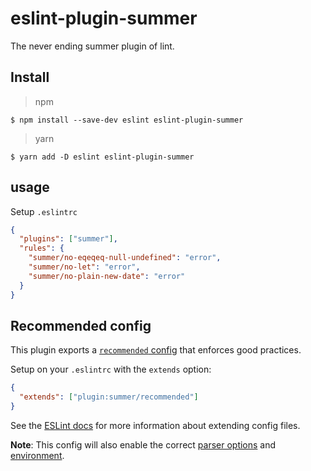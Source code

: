 # eslint-plugin-summer

The never ending summer plugin of lint.

## Install

> npm

```console
$ npm install --save-dev eslint eslint-plugin-summer
```

> yarn

```console
$ yarn add -D eslint eslint-plugin-summer
```

## usage

Setup `.eslintrc`

```json
{
  "plugins": ["summer"],
  "rules": {
    "summer/no-eqeqeq-null-undefined": "error",
    "summer/no-let": "error",
    "summer/no-plain-new-date": "error"
  }
}
```

## Recommended config

This plugin exports a [`recommended` config](src/index.ts) that enforces good practices.

Setup on your `.eslintrc` with the `extends` option:

```json
{
  "extends": ["plugin:summer/recommended"]
}
```

See the [ESLint docs](https://eslint.org/docs/user-guide/configuring#extending-configuration-files) for more information about extending config files.

**Note**: This config will also enable the correct [parser options](https://eslint.org/docs/user-guide/configuring#specifying-parser-options) and [environment](https://eslint.org/docs/user-guide/configuring#specifying-environments).
